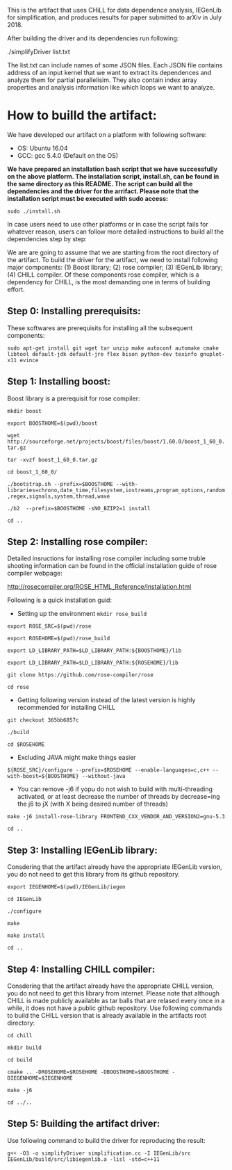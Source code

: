 This is the artifact that uses CHiLL for data dependence analysis, IEGenLib for simplification, and produces results for paper submitted to arXiv in July 2018.

After building the driver and its dependencies run following:

./simplifyDriver list.txt

The list.txt can include names of some JSON files. 
Each JSON file contains address of an input kernel that we want to extract its dependences and analyze them for partial parallelisim.
They also contain index array properties and analysis information like which loops we want to analyze. 


# How to builld the artifact:

We have developed our artifact on a platform with following software:

+ OS:  Ubuntu 16.04
+ GCC: gcc 5.4.0 (Default on the OS)

**We have prepared an installation bash script that we have successfully on the above platform.
The installation script, install.sh, can be found in the same directory as this README.
The script can build all the dependencies and the driver for the arrifact. 
Please note that the installation script must be executed with sudo access:**

`sudo ./install.sh`

In case users need to use other platforms or in case the script fails for whatever reason,
users can follow more detailed instructions to build all the dependencies step by step:

We are are going to assume that we are starting from the root directory of the artifact.
To build the driver for the artifact, we need to install following major components:
(1) Boost library; (2) rose compiler; (3) IEGenLib library; (4) CHILL compiler.
Of these components rose compiler, which is a dependency for CHILL, is the most demanding
one in terms of building effort.


## Step 0: Installing prerequisits:

These softwares are prerequisits for installing all the subsequent components:

`sudo apt-get install git wget tar unzip make autoconf automake cmake libtool default-jdk default-jre flex bison python-dev texinfo gnuplot-x11 evince`


## Step 1: Installing boost:

Boost library is a prerequisit for rose compiler:

`mkdir boost`

`export BOOSTHOME=$(pwd)/boost`

`wget http://sourceforge.net/projects/boost/files/boost/1.60.0/boost_1_60_0.tar.gz`

`tar -xvzf boost_1_60_0.tar.gz`

`cd boost_1_60_0/`

`./bootstrap.sh --prefix=$BOOSTHOME --with-libraries=chrono,date_time,filesystem,iostreams,program_options,random,regex,signals,system,thread,wave`

`./b2  --prefix=$BOOSTHOME -sNO_BZIP2=1 install`

`cd ..`



## Step 2: Installing rose compiler:

Detailed insructions for installing rose compiler including some truble shooting information can be found in the official installation guide of rose compiler webpage:

http://rosecompiler.org/ROSE_HTML_Reference/installation.html


Following is a quick installation guid:


+ Setting up the environment
`mkdir rose_build`

`export ROSE_SRC=$(pwd)/rose`

`export ROSEHOME=$(pwd)/rose_build`

`export LD_LIBRARY_PATH=$LD_LIBRARY_PATH:${BOOSTHOME}/lib`

`export LD_LIBRARY_PATH=$LD_LIBRARY_PATH:${ROSEHOME}/lib`

`git clone https://github.com/rose-compiler/rose`

`cd rose`


+ Getting following version instead of the latest version is highly recommended for installing CHILL

`git checkout 365bb6857c`

`./build`

`cd $ROSEHOME`

+ Excluding JAVA might make things easier

`${ROSE_SRC}/configure --prefix=$ROSEHOME --enable-languages=c,c++ --with-boost=${BOOSTHOME} --without-java`

+ You can remove -j6 if yopu do not wish to build with multi-threading activated, or at least decrease the number of threads by decrease=ing the j6 to jX (with X being desired number of threads)

`make -j6 install-rose-library FRONTEND_CXX_VENDOR_AND_VERSION2=gnu-5.3`

`cd ..`



## Step 3: Installing IEGenLib library:

Consdering that the artifact already have the appropriate IEGenLib version, 
you do not need to get this library from its github repository.

`export IEGENHOME=$(pwd)/IEGenLib/iegen`

`cd IEGenLib`

`./configure`

`make`

`make install`

`cd ..`



## Step 4: Installing CHILL compiler:

Consdering that the artifact already have the appropriate CHILL version, 
you do not need to get this library from internet. Please note that 
although CHILL is made publicly available as tar balls that are relased 
every once in a while, it does not have a public github repository. 
Use following commands to build the CHILL version that is already available 
in the artifacts root directory:

`cd chill`

`mkdir build`

`cd build`

`cmake .. -DROSEHOME=$ROSEHOME -DBOOSTHOME=$BOOSTHOME -DIEGENHOME=$IEGENHOME`

`make -j6`

`cd ../..`




## Step 5: Building the artifact driver:

Use following command to build the driver for reproducing the result:

`g++ -O3 -o simplifyDriver simplification.cc -I IEGenLib/src IEGenLib/build/src/libiegenlib.a -lisl -std=c++11`



